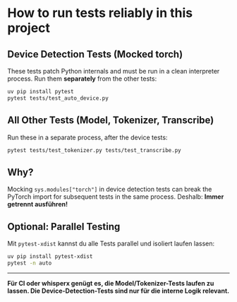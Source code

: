 # How to run tests reliably in this project

## Device Detection Tests (Mocked torch)
These tests patch Python internals and must be run in a clean interpreter process. Run them **separately** from the other tests:

```bash
uv pip install pytest
pytest tests/test_auto_device.py
```

## All Other Tests (Model, Tokenizer, Transcribe)
Run these in a separate process, after the device tests:

```bash
pytest tests/test_tokenizer.py tests/test_transcribe.py
```

## Why?
Mocking `sys.modules["torch"]` in device detection tests can break the PyTorch import for subsequent tests in the same process. Deshalb: **Immer getrennt ausführen!**

## Optional: Parallel Testing
Mit `pytest-xdist` kannst du alle Tests parallel und isoliert laufen lassen:

```bash
uv pip install pytest-xdist
pytest -n auto
```

---

**Für CI oder whisperx genügt es, die Model/Tokenizer-Tests laufen zu lassen. Die Device-Detection-Tests sind nur für die interne Logik relevant.**
